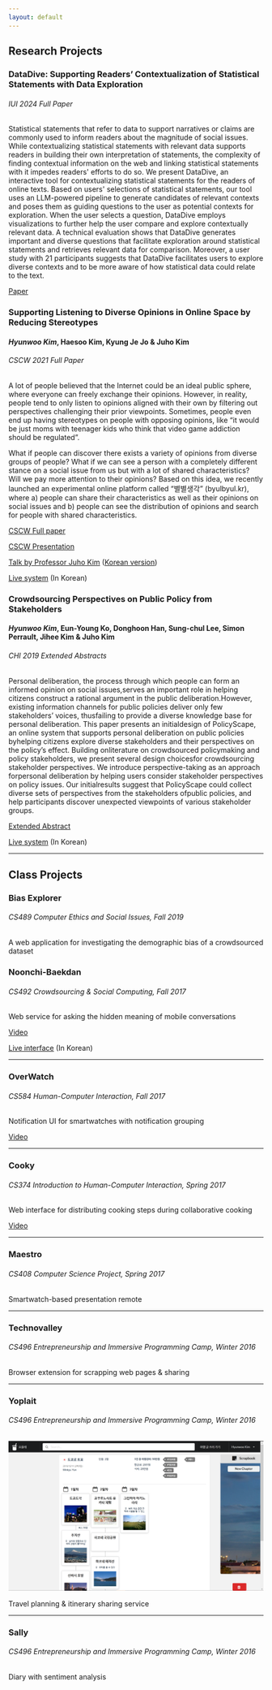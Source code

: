 ```yaml
---
layout: default
---
```


## Research Projects

### DataDive: Supporting Readers’ Contextualization of Statistical Statements with Data Exploration

###### IUI 2024 Full Paper

Statistical statements that refer to data to support narratives or claims are commonly used to inform readers about the magnitude of social issues.
While contextualizing statistical statements with relevant data supports readers in building their own interpretation of statements, the complexity of finding contextual information on the web and linking statistical statements with it impedes readers' efforts to do so.
We present DataDive, an interactive tool for contextualizing statistical statements for the readers of online texts.
Based on users' selections of statistical statements, our tool uses an LLM-powered pipeline to generate candidates of relevant contexts and poses them as guiding questions to the user as potential contexts for exploration.
When the user selects a question, DataDive employs visualizations to further help the user compare and explore contextually relevant data.
A technical evaluation shows that DataDive generates important and diverse questions that facilitate exploration around statistical statements and retrieves relevant data for comparison.
Moreover, a user study with 21 participants suggests that DataDive facilitates users to explore diverse contexts and to be more aware of how statistical data could relate to the text.

[Paper](https://kixlab.github.io/website-files/2021/cscw2021-StarryThoughts-paper.pdf)

### Supporting Listening to Diverse Opinions in Online Space by Reducing Stereotypes

#### *Hyunwoo Kim*, Haesoo Kim, Kyung Je Jo & Juho Kim
###### CSCW 2021 Full Paper

A lot of people believed that the Internet could be an ideal public sphere, where everyone can freely exchange their opinions. However, in reality, people tend to only listen to opinions aligned with their own by filtering out perspectives challenging their prior viewpoints. Sometimes, people even end up having stereotypes on people with opposing opinions, like “it would be just moms with teenager kids who think that video game addiction should be regulated”.

What if people can discover there exists a variety of opinions from diverse groups of people? What if we can see a person with a completely different stance on a social issue from us but with a lot of shared characteristics? Will we pay more attention to their opinions? Based on this idea, we recently launched an experimental online platform called “별별생각” (byulbyul.kr), where a) people can share their characteristics as well as their opinions on social issues and b) people can see the distribution of opinions and search for people with shared characteristics.

[CSCW Full paper](https://kixlab.github.io/website-files/2021/cscw2021-StarryThoughts-paper.pdf)

[CSCW Presentation](https://www.youtube.com/watch?v=LVQ49kUv8Y0)

[Talk by Professor Juho Kim](https://youtu.be/u6hzAC8OoKM) ([Korean version](https://youtu.be/GdBJ3pJ5-Ek))

[Live system](https://byulbyul.kr) (In Korean)

### Crowdsourcing Perspectives on Public Policy from Stakeholders
#### *Hyunwoo Kim*, Eun-Young Ko, Donghoon Han, Sung-chul Lee, Simon Perrault, Jihee Kim & Juho Kim
###### CHI 2019 Extended Abstracts

Personal deliberation, the process through which people can form an informed opinion on social issues,serves an important role in helping citizens construct a rational argument in the public deliberation.However, existing information channels for public policies deliver only few stakeholders’ voices, thusfailing to provide a diverse knowledge base for personal deliberation. This paper presents an initialdesign of PolicyScape, an online system that supports personal deliberation on public policies byhelping citizens explore diverse stakeholders and their perspectives on the policy’s effect. Building onliterature on crowdsourced policymaking and policy stakeholders, we present several design choicesfor crowdsourcing stakeholder perspectives. We introduce perspective-taking as an approach forpersonal deliberation by helping users consider stakeholder perspectives on policy issues. Our initialresults suggest that PolicyScape could collect diverse sets of perspectives from the stakeholders ofpublic policies, and help participants discover unexpected viewpoints of various stakeholder groups.

[Extended Abstract](https://kixlab.github.io/website-files/2019/chi2019-lbw-PolicyScape-paper.pdf)

[Live system](https://policytype.kixlab.org) (In Korean)

---

## Class Projects

### Bias Explorer
###### CS489 Computer Ethics and Social Issues, Fall 2019

A web application for investigating the demographic bias of a crowdsourced dataset

<!-- [Live interface](https://cs489app.hyunwoo.me)  -->

### Noonchi-Baekdan
###### CS492 Crowdsourcing & Social Computing, Fall 2017

Web service for asking the hidden meaning of mobile conversations

[Video](https://youtu.be/24dy5Z9G1cg)

[Live interface](https://crowdsourcing.hyunwoo.me) (In Korean)

---

### OverWatch
###### CS584 Human-Computer Interaction, Fall 2017

Notification UI for smartwatches with notification grouping

[Video](https://youtu.be/xeDZn7mDO-o)

---

### Cooky
###### CS374 Introduction to Human-Computer Interaction, Spring 2017

Web interface for distributing cooking steps during collaborative cooking

[Video](https://youtu.be/cMA56X1iGWg)

---

### Maestro
###### CS408 Computer Science Project, Spring 2017

Smartwatch-based presentation remote

---

### Technovalley
###### CS496 Entrepreneurship and Immersive Programming Camp, Winter 2016

Browser extension for scrapping web pages & sharing

---

### Yoplait
###### CS496 Entrepreneurship and Immersive Programming Camp, Winter 2016

<img class="screenshot" src="yoplait.PNG">

Travel planning & itinerary sharing service

---

### Sally
###### CS496 Entrepreneurship and Immersive Programming Camp, Winter 2016

Diary with sentiment analysis
